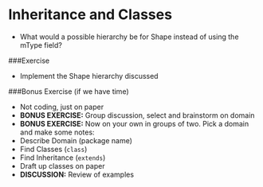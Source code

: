 # Inheritance and Classes

* What would a possible hierarchy be for Shape instead of using the mType field?

###Exercise
* Implement the Shape hierarchy discussed

###Bonus Exercise (if we have time)
* Not coding, just on paper
* __BONUS EXERCISE:__ Group discussion, select and brainstorm on domain
* __BONUS EXERCISE:__ Now on your own in groups of two. Pick a domain and make some notes:
 * Describe Domain (package name)
 * Find Classes (``class``)
 * Find Inheritance (``extends``)
 * Draft up classes on paper
* __DISCUSSION:__ Review of examples

